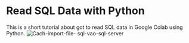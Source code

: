 # Read SQL Data with Python
This is a short tutorial about got to read SQL data in Google Colab using Python.
![Cach-import-file- sql-vao-sql-server](https://user-images.githubusercontent.com/70948370/171484053-2fae0b69-78f4-4d18-ae8a-81dafdbe6414.jpg)


